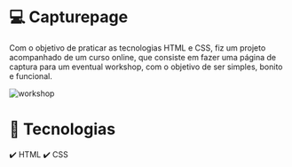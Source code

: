 # 💻 Capturepage

Com o objetivo de praticar as tecnologias HTML e CSS, fiz um projeto acompanhado de um curso online, que consiste em fazer uma página de captura para um eventual workshop, com o objetivo de ser simples, bonito e funcional.


![workshop](https://user-images.githubusercontent.com/66878007/111841198-5aa6de00-88dc-11eb-8750-d5dd1522db27.gif)

# 🚀 Tecnologias

✔️ HTML
✔️ CSS

